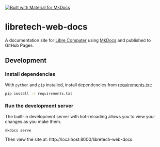 [![Built with Material for MkDocs](https://img.shields.io/badge/Material_for_MkDocs-526CFE?style=for-the-badge&logo=MaterialForMkDocs&logoColor=white)](https://squidfunk.github.io/mkdocs-material/)

# libretech-web-docs

A documentation site for [Libre Computer](https://libre.computer/)
using [MkDocs](https://www.mkdocs.org/)
and published to GitHub Pages.

## Development

### Install dependencies

With `python` and `pip` installed,
install dependencies from [requirements.txt](./requirements.txt):

```sh
pip install -r requirements.txt
```

### Run the development server

The built-in development server with hot-reloading
allows you to view your changes as you make them.

```
mkdocs serve
```

Then view the site at:
http://localhost:8000/libretech-web-docs
